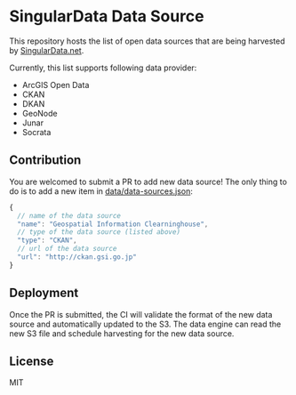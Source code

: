 # SingularData Data Source

This repository hosts the list of open data sources that are being harvested by [SingularData.net](singulardata.net).

Currently, this list supports following data provider:

* ArcGIS Open Data
* CKAN
* DKAN
* GeoNode
* Junar
* Socrata

## Contribution

You are welcomed to submit a PR to add new data source! The only thing to do is to add a new item in [data/data-sources.json](data/data-sourcse.json):

```javascript
{
  // name of the data source
  "name": "Geospatial Information Clearninghouse",
  // type of the data source (listed above)
  "type": "CKAN",
  // url of the data source
  "url": "http://ckan.gsi.go.jp"
}
```

## Deployment

Once the PR is submitted, the CI will validate the format of the new data source and automatically updated to the S3. The data engine can read the new S3 file and schedule harvesting for the new data source.

## License

MIT
